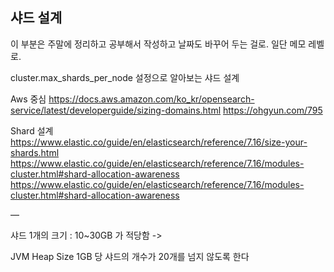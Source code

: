 ## 샤드 설계
이 부분은 주말에 정리하고 공부해서 작성하고 날짜도 바꾸어 두는 걸로. 일단 메모 레벨로.

cluster.max_shards_per_node 설정으로 알아보는 샤드 설계

Aws 중심
https://docs.aws.amazon.com/ko_kr/opensearch-service/latest/developerguide/sizing-domains.html
https://ohgyun.com/795

Shard 설계
https://www.elastic.co/guide/en/elasticsearch/reference/7.16/size-your-shards.html
https://www.elastic.co/guide/en/elasticsearch/reference/7.16/modules-cluster.html#shard-allocation-awareness
https://www.elastic.co/guide/en/elasticsearch/reference/7.16/modules-cluster.html#shard-allocation-awareness

—

샤드 1개의 크기 : 10~30GB 가 적당함
->

JVM Heap Size 1GB 당 샤드의 개수가 20개를 넘지 않도록 한다
